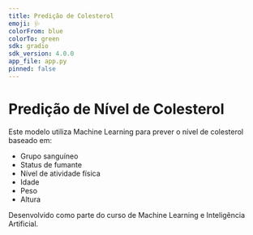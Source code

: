 ```yaml
---
title: Predição de Colesterol
emoji: 🩺
colorFrom: blue
colorTo: green
sdk: gradio
sdk_version: 4.0.0
app_file: app.py
pinned: false
---
```


# Predição de Nível de Colesterol

Este modelo utiliza Machine Learning para prever o nível de colesterol baseado em:

- Grupo sanguíneo
- Status de fumante
- Nível de atividade física
- Idade
- Peso
- Altura

Desenvolvido como parte do curso de Machine Learning e Inteligência Artificial.
